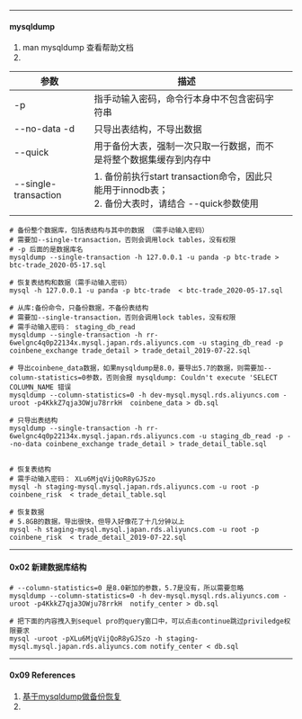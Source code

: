 

----

#### mysqldump



1. man mysqldump	查看帮助文档
2. 



| 参数                 | 描述                                                         |      |
| -------------------- | ------------------------------------------------------------ | ---- |
| -p                   | 指手动输入密码，命令行本身中不包含密码字符串                 |      |
| --no-data -d         | 只导出表结构，不导出数据                                     |      |
| --quick              | 用于备份大表，强制一次只取一行数据，而不是将整个数据集缓存到内存中 |      |
| --single-transaction | 1. 备份前执行start transaction命令，因此只能用于innodb表；<br />2. 备份大表时，请结合 --quick参数使用 |      |
|                      |                                                              |      |



```mysql
# 备份整个数据库，包括表结构与其中的数据 （需手动输入密码）
# 需要加--single-transaction，否则会调用lock tables，没有权限
# -p 后面的是数据库名
mysqldump --single-transaction -h 127.0.0.1 -u panda -p btc-trade > btc-trade_2020-05-17.sql

# 恢复表结构和数据（需手动输入密码）
mysql -h 127.0.0.1 -u panda -p btc-trade  < btc-trade_2020-05-17.sql
```



```shell
# 从库:备份命令，只备份数据，不备份表结构
# 需要加--single-transaction，否则会调用lock tables，没有权限
# 需手动输入密码： staging_db_read
mysqldump --single-transaction -h rr-6welgnc4q0p22134x.mysql.japan.rds.aliyuncs.com -u staging_db_read -p coinbene_exchange trade_detail > trade_detail_2019-07-22.sql

# 导出coinbene_data数据，如果mysqldump是8.0，要导出5.7的数据，则需要加--column-statistics=0参数，否则会报 mysqldump: Couldn't execute 'SELECT COLUMN_NAME 错误
mysqldump --column-statistics=0 -h dev-mysql.mysql.rds.aliyuncs.com -uroot -p4KkkZ7qja3OWju78rrkH  coinbene_data > db.sql

# 只导出表结构
mysqldump --single-transaction -h rr-6welgnc4q0p22134x.mysql.japan.rds.aliyuncs.com -u staging_db_read -p --no-data coinbene_exchange trade_detail > trade_detail_table.sql


# 恢复表结构
# 需手动输入密码： XLu6MjqVijQoR8yGJSzo
mysql -h staging-mysql.mysql.japan.rds.aliyuncs.com -u root -p coinbene_risk  < trade_detail_table.sql

# 恢复数据
# 5.8GB的数据，导出很快，但导入好像花了十几分钟以上
mysql -h staging-mysql.mysql.japan.rds.aliyuncs.com -u root -p coinbene_risk  < trade_detail_2019-07-22.sql
```





---

#### 0x02 新建数据库结构



```mysql
# --column-statistics=0 是8.0新加的参数，5.7是没有，所以需要忽略
mysqldump --column-statistics=0 -h dev-mysql.mysql.rds.aliyuncs.com -uroot -p4KkkZ7qja3OWju78rrkH  notify_center > db.sql

# 把下面的内容拽入到sequel pro的query窗口中，可以点击continue跳过priviledge权限要求
mysql -uroot -pXLu6MjqVijQoR8yGJSzo -h staging-mysql.mysql.japan.rds.aliyuncs.com notify_center < db.sql

```







---

#### 0x09 References

1. [基于mysqldump做备份恢复](https://jkzhao.github.io/2018/04/21/%E5%9F%BA%E4%BA%8Emysqldump%E5%81%9A%E5%A4%87%E4%BB%BD%E6%81%A2%E5%A4%8D/) 
2. 